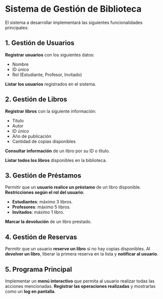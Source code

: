 # Sistema de Gestión de Biblioteca

El sistema a desarrollar implementará las siguientes funcionalidades principales:

## 1. **Gestión de Usuarios**
**Registrar usuarios** con los siguientes datos:
  - Nombre
  - ID único
  - Rol (Estudiante, Profesor, Invitado)
  
**Listar los usuarios** registrados en el sistema.

## 2. **Gestión de Libros**
**Registrar libros** con la siguiente información:
  - Título
  - Autor
  - ID único
  - Año de publicación
  - Cantidad de copias disponibles
  
**Consultar información** de un libro por su ID o título.
  
**Listar todos los libros** disponibles en la biblioteca.

## 3. **Gestión de Préstamos**
Permitir que un **usuario realice un préstamo** de un libro disponible.
**Restricciones según el rol del usuario**:
  - **Estudiantes**: máximo 3 libros.
  - **Profesores**: máximo 5 libros.
  - **Invitados**: máximo 1 libro.
  
**Marcar la devolución** de un libro prestado.

## 4. **Gestión de Reservas**
Permitir que un usuario **reserve un libro** si no hay copias disponibles.
Al **devolver un libro**, liberar la primera reserva en la lista y **notificar al usuario**.

## 5. **Programa Principal**
Implementar un **menú interactivo** que permita al usuario realizar todas las acciones mencionadas.
**Registrar las operaciones realizadas** y mostrarlas como un **log en pantalla**.